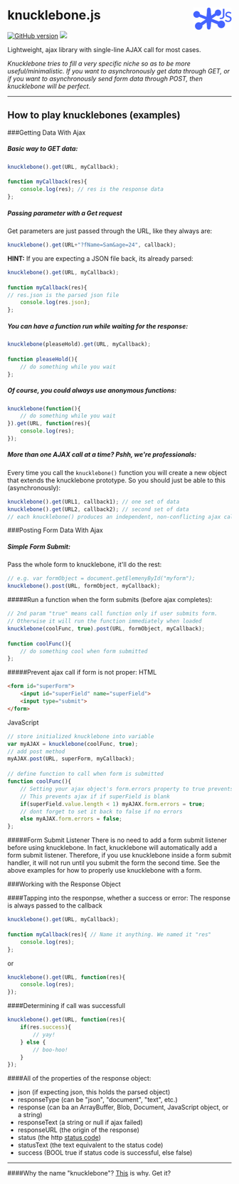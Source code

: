 # knucklebone.js &nbsp; <img src="logo.png" height="50" align="right"> 

[![GitHub version](https://badge.fury.io/gh/eaton11%2Fknucklebone.js.svg)](http://badge.fury.io/gh/eaton11%2Fknucklebone.js) <img src="https://img.shields.io/badge/license-MIT-blue.svg">

Lightweight, ajax library with single-line AJAX call for most cases.

_Knucklebone tries to fill a very specific niche so as to be more useful/minimalistic. If you want to asynchronously get data through GET, or if you want to asynchronously send form data through POST, then knucklebone will be perfect._
- - -

## How to play knucklebones (examples)

###Getting Data With Ajax

##### Basic way to GET data:
```javascript
knucklebone().get(URL, myCallback);

function myCallback(res){
	console.log(res); // res is the response data
};  
```

##### Passing parameter with a Get request
Get parameters are just passed through the URL, like they always are:
```javascript
knucklebone().get(URL+"?fName=Sam&age=24", callback);
```

__HINT:__ If you are expecting a JSON file back, its already parsed:
```javascript
knucklebone().get(URL, myCallback);

function myCallback(res){
// res.json is the parsed json file
	console.log(res.json); 
};  
```

##### You can have a function run while waiting for the response:
```javascript
knucklebone(pleaseHold).get(URL, myCallback);

function pleaseHold(){
	// do something while you wait
};
```

##### Of course, you could always use anonymous functions:
```javascript
knucklebone(function(){
	// do something while you wait
}).get(URL, function(res){
	console.log(res);
});
```

##### More than one AJAX call at a time? Pshh, we're professionals:
Every time you call the `knucklebone()` function you will create a new object that extends the knucklebone prototype.
So you should just be able to this (asynchronously): 
```javascript
knucklebone().get(URL1, callback1); // one set of data
knucklebone().get(URL2, callback2); // second set of data
// each knucklebone() produces an independent, non-conflicting ajax call
```

###Posting Form Data With Ajax

##### Simple Form Submit:
Pass the whole form to knucklebone, it'll do the rest:
```javascript
// e.g. var formObject = document.getElemenyById("myform");
knucklebone().post(URL, formObject, myCallback);
```

#####Run a function when the form submits (before ajax completes):
```javascript
// 2nd param "true" means call function only if user submits form.
// Otherwise it will run the function immediately when loaded
knucklebone(coolFunc, true).post(URL, formObject, myCallback);

function coolFunc(){
	// do something cool when form submitted
};
```

#####Prevent ajax call if form is not proper:
HTML
```html
<form id="superForm">
	<input id="superField" name="superField">
	<input type="submit">
</form>
```
JavaScript
```javascript
// store initialized knucklebone into variable
var myAJAX = knucklebone(coolFunc, true);
// add post method
myAJAX.post(URL, superForm, myCallback);

// define function to call when form is submitted
function coolFunc(){
	// Setting your ajax object's form.errors property to true prevents ajax call
	// This prevents ajax if if superField is blank
	if(superField.value.length < 1) myAJAX.form.errors = true; 
	// dont forget to set it back to false if no errors
	else myAJAX.form.errors = false; 
};
```

#####Form Submit Listener
There is no need to add a form submit listener before using knucklebone. In fact, knucklebone will automatically add a form submit listener. Therefore, if you use knucklebone inside a form submit handler, it will not run until you submit the form the second time. See the above examples for how to properly use knucklebone with a form.

###Working with the Response Object

####Tapping into the responpse, whether a success or error:
The response is always passed to the callback
```javascript
knucklebone().get(URL, myCallback);

function myCallback(res){ // Name it anything. We named it "res"
	console.log(res); 
}; 
```
or
```javascript
knucklebone().get(URL, function(res){
	console.log(res); 
});
```

####Determining if call was successfull
```javascript
knucklebone().get(URL, function(res){
	if(res.success){
		// yay!
	} else {
		// boo-hoo!
	}
});
```
####All of the properties of the response object:
- json  (if expecting json, this holds the parsed object)
- responseType  (can be "json", "document", "text", etc.)
- response  (can ba an ArrayBuffer, Blob, Document, JavaScript object, or a string)
- responseText  (a string or null if ajax failed)
- responseURL  (the origin of the response)
- status  (the http [status code](https://en.wikipedia.org/wiki/List_of_HTTP_status_codes))
- statusText  (the text equivalent to the status code)
- success  (BOOL true if status code is successful, else false)

- - -

####Why the name "knucklebone"?
[This](https://en.wikipedia.org/wiki/Knucklebones) is why. Get it? 
